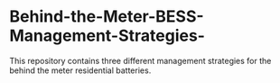 # Behind-the-Meter-BESS-Management-Strategies-
This repository contains three different management strategies for the behind the meter residential batteries. 
